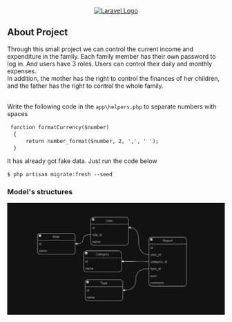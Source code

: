 <p align="center"><a href="https://laravel.com" target="_blank"><img src="https://raw.githubusercontent.com/laravel/art/master/logo-lockup/5%20SVG/2%20CMYK/1%20Full%20Color/laravel-logolockup-cmyk-red.svg" width="400" alt="Laravel Logo"></a></p>



## About Project

Through this small project we can control the current income and expenditure in the family. Each family member has their own password to log in. And users have 3 roles. Users can control their daily and monthly expenses. \
 In addition, the mother has the right to control the finances of her children, and the father has the right to control the whole family.

\
Write the following code in the ``app\helpers.php`` to separate numbers with spaces

```
 function formatCurrency($number)
  {
      return number_format($number, 2, ',', ' ');
  }
```

It has already got fake data. Just run the code below 
```
$ php artisan migrate:fresh --seed
```


### Model's structures

![](diagram.png)
